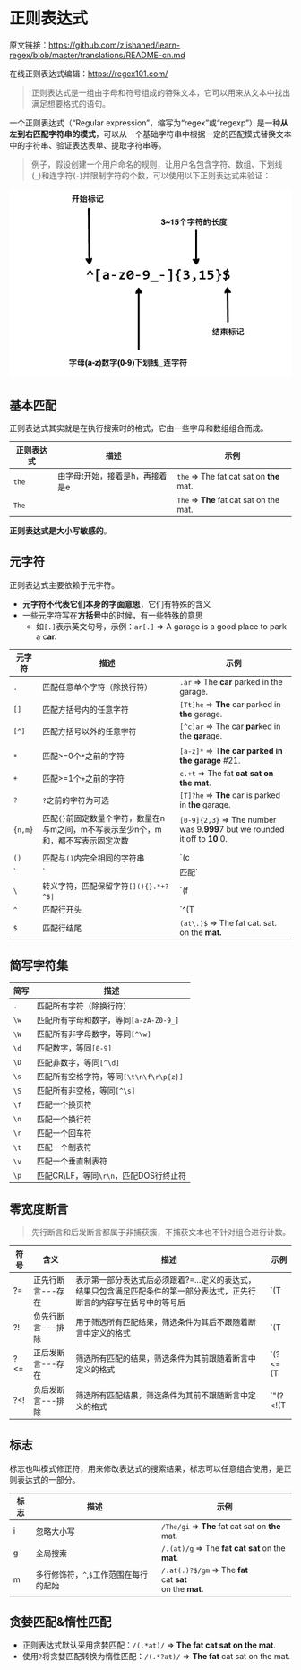 # 正则表达式

原文链接：https://github.com/ziishaned/learn-regex/blob/master/translations/README-cn.md

在线正则表达式编辑：https://regex101.com/

> 正则表达式是一组由字母和符号组成的特殊文本，它可以用来从文本中找出满足想要格式的语句。

一个正则表达式（“Regular expression”，缩写为“regex”或“regexp”）是一种**从左到右匹配字符串的模式**，可以从一个基础字符串中根据一定的匹配模式替换文本中的字符串、验证表达表单、提取字符串等。

> 例子，假设创建一个用户命名的规则，让用户名包含字符、数组、下划线(`_`)和连字符(`-`)并限制字符的个数，可以使用以下正则表达式来验证：

![images](../../images/regexp-cn.png)

## 基本匹配

正则表达式其实就是在执行搜索时的格式，它由一些字母和数组组合而成。

| 正则表达式|描述|示例|
|---|---|---|
|`the`|由字母t开始，接着是h，再接着是e|`the` => The fat cat sat on **the** mat.|
|`The`||`The` => **The** fat cat sat on the mat.|

**正则表达式是大小写敏感的**。

## 元字符

正则表达式主要依赖于元字符。

- **元字符不代表它们本身的字面意思**，它们有特殊的含义
- 一些元字符写在**方括号**中的时候，有一些特殊的意思
  - 如`[.]`表示英文句号，示例：`ar[.]` => A garage is a good place to park a c**ar.**

|元字符|描述|示例|
|---|---|---|
|`.`|匹配任意单个字符（除换行符）|`.ar` => The **car** parked in the garage.|
|`[]`|匹配方括号内的任意字符|`[Tt]he` => **The** car parked in **the** garage.|
|`[^]`|匹配方括号以外的任意字符|`[^c]ar` => The car **par**ked in the **gar**age.|
||||
|`*`|匹配>=0个`*`之前的字符|`[a-z]*` => T**he car parked in the garage** #21.
|`+`|匹配>=1个`+`之前的字符|`c.+t` => The fat **cat sat on the mat**.
|`?`|`?`之前的字符为可选|`[T]?he` => **The** car is parked in t**he** garage.
|`{n,m}`|匹配`{}`前固定数量个字符，数量在n与m之间，m不写表示至少n个，m和，都不写表示固定次数|`[0-9]{2,3}` => The number was 9.**999**7 but we rounded it off to **10**.0.
||||
|`()`|匹配与`()`内完全相同的字符串|`(c|g|p)ar` => The **car** is **par**ked in the **gar**age.
|`|`|匹配`|`左右的字符|`(T|t)he|car` => **The** **car** is parked in **the** garage.
|`\`|转义字符，匹配保留字符`[](){}.*+?^$\|`|`(f|c|m)at\.?` => The **fat** **cat** sat on the **mat.**
|`^`|匹配行开头|`^(T|t)he` => **The** car is parked in the garage.
|`$`|匹配行结尾|`(at\.)$` => The fat cat. sat. on the **mat.**

## 简写字符集

|简写|描述|
|---|---|
|`.`|匹配所有字符（除换行符）|
|`\w`|匹配所有字母和数字，等同`[a-zA-Z0-9_]`|
|`\W`|匹配所有非字母数字，等同`[^\w]`|
|`\d`|匹配数字，等同`[0-9]`|
|`\D`|匹配非数字，等同`[^\d]`|
|`\s`|匹配所有空格字符，等同`[\t\n\f\r\p{z}]`|
|`\S`|匹配所有非空格，等同`[^\s]`|
|`\f`|匹配一个换页符|
|`\n`|匹配一个换行符|
|`\r`|匹配一个回车符|
|`\t`|匹配一个制表符|
|`\v`|匹配一个垂直制表符|
|`\p`|匹配CR\LF，等同`\r\n`，匹配DOS行终止符|

## 零宽度断言

> 先行断言和后发断言都属于非捕获簇，不捕获文本也不针对组合进行计数。

|符号|含义|描述|示例
|---|---|---|---|
|?=|正先行断言---存在|表示第一部分表达式后必须跟着?=...定义的表达式，结果只包含满足匹配条件的第一部分表达式，正先行断言的内容写在括号中的等号后|`(T|t)he(?=\sfat)` => **The** fat cat sat on the mat.|
|?!|负先行断言---排除|用于筛选所有匹配结果，筛选条件为其后不跟随着断言中定义的格式|`(T|t)he(?!\sfat)` => The fat cat sat on **the** mat.|
|?<=|正后发断言---存在|筛选所有匹配的结果，筛选条件为其前跟随着断言中定义的格式|`(?<=(T|t)he\s)(fat|mat)` => The **fat** cat sat on the **mat**.|
|?<!|负后发断言---排除|筛选所有匹配结果，筛选条件为其前不跟随断言中定义的格式|`"(?<!(T|t)he\s)(cat)` => The cat sat on **cat**.|

## 标志

标志也叫模式修正符，用来修改表达式的搜索结果，标志可以任意组合使用，是正则表达式的一部分。

|标志|描述|示例
|---|---|---|
|i|忽略大小写|`/The/gi` => **The** fat cat sat on **the** mat.|
|g|全局搜索|`/.(at)/g` => The **fat cat sat** on the **mat**.|
|m|多行修饰符，`^`,`$`工作范围在每行的起始|`/.at(.)?$/gm` => The **fat** <br> cat **sat**  <br> on the **mat.**|

## 贪婪匹配&惰性匹配

- 正则表达式默认采用贪婪匹配：`/(.*at)/` => **The fat cat sat on the mat**.
- 使用`?`将贪婪匹配转换为惰性匹配：`/(.*?at)/` => **The fat** cat sat on the mat.
